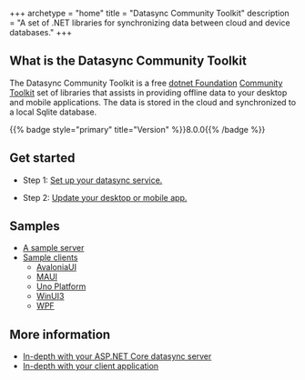 +++
archetype = "home"
title = "Datasync Community Toolkit"
description = "A set of .NET libraries for synchronizing data between cloud and device databases."
+++

## What is the Datasync Community Toolkit

The Datasync Community Toolkit is a free [dotnet Foundation] [Community Toolkit] set of libraries that assists in providing offline data to your desktop and mobile applications.  The data is stored in the cloud and synchronized to a local Sqlite database.

{{% badge style="primary" title="Version" %}}8.0.0{{% /badge %}}

## Get started

* Step 1: [Set up your datasync service.](setup/server.md)

* Step 2: [Update your desktop or mobile app.](setup/client.md)

## Samples

* [A sample server](samples/server.md)
* [Sample clients](samples/todoapp)
  * [AvaloniaUI](samples/todoapp/avalonia.md)
  * [MAUI](samples/todoapp/maui.md)
  * [Uno Platform](samples/todoapp/uno.md)
  * [WinUI3](samples/todoapp/winui3.md)
  * [WPF](samples/todoapp/wpf.md)

## More information

* [In-depth with your ASP.NET Core datasync server](in-depth/server.md)
* [In-depth with your client application](in-depth/client.md)

<!-- Links -->
[dotnet Foundation]: https://dotnetfoundation.org/
[Community Toolkit]: https://learn.microsoft.com/dotnet/communitytoolkit/